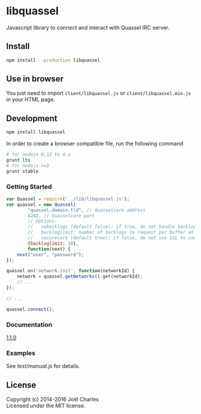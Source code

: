 # libquassel
Javascript library to connect and interact with Quassel IRC server.

## Install
```sh
npm install --production libquassel
```

## Use in browser
You just need to import `client/libquassel.js` or `client/libquassel.min.js` in your HTML page.

## Development
```sh
npm install libquassel
```

In order to create a browser compatible file, run the following command
```sh
# for nodejs 0.12 to 4.x
grunt lts
# for nodejs >=5
grunt stable
```

### Getting Started
```javascript
var Quassel = require('../lib/libquassel.js');
var quassel = new Quassel(
        "quassel.domain.tld", // Quasselcore address
        4242, // Quasselcore port
        // Options:
        //   nobacklogs (default false): if true, do not handle backlogs
        //   backloglimit: number of backlogs to request per buffer at connection
        //   securecore (default true): if false, do not use SSL to connect to the core
        {backloglimit: 10}, 
        function(next) {
    next("user", "password");
});

quassel.on('network.init', function(networkId) {
    network = quassel.getNetworks().get(networkId);
    // ...
});

// ...

quassel.connect();
```

### Documentation
[1.1.0](https://magne4000.github.com/libquassel/1.1.0 "libquassel 1.1.0 documentation")

### Examples
See _test/manual.js_ for details.

## License
Copyright (c) 2014-2016 Joël Charles  
Licensed under the MIT license.
